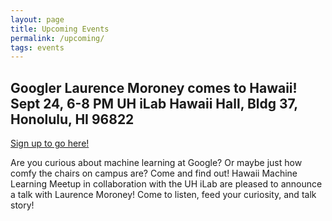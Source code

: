 ```yaml
---
layout: page
title: Upcoming Events
permalink: /upcoming/
tags: events
---
```


## Googler Laurence Moroney comes to Hawaii! Sept 24, 6-8 PM UH iLab Hawaii Hall, Bldg 37, Honolulu, HI 96822 

[Sign up to go here!](https://www.meetup.com/Hawaii-Machine-Learning-Meetup/events/253389134/)

Are you curious about machine learning at Google? Or maybe just how comfy the chairs on campus are? Come and find out! Hawaii Machine Learning Meetup in collaboration with the UH iLab are pleased to announce a talk with Laurence Moroney! Come to listen, feed your curiosity, and talk story!

